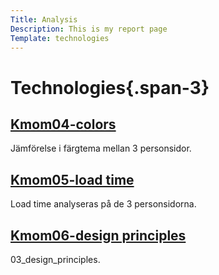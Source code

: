 ```yaml
---
Title: Analysis
Description: This is my report page
Template: technologies
---
```

Technologies{.span-3}
========================== 

<div class="box span-1">

<a href="./analysis/01_colors"><h2 class="text-center">Kmom04-colors</h2></a>
<p class="tech">Jämförelse i färgtema mellan 3 personsidor.</p>
</div>

<div class="box span-1">

<a href="./analysis/02_load"><h2 class="text-center">Kmom05-load time</h2></a>
<p class="tech">Load time analyseras på de 3 personsidorna.</p>
</div>

<div class="box span-1">

<a href="./analysis/03_design_principles"><h2 class="text-center">Kmom06-design principles</h2></a>
<p class="tech">03_design_principles.</p>
</div>


